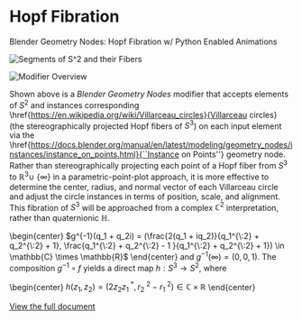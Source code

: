 # Hopf Fibration
Blender Geometry Nodes: Hopf Fibration w/ Python Enabled Animations

![Segments of $S^2$ and their Fibers](https://i.imgur.com/OMfcS3s.png)

![Modifier Overview](https://i.imgur.com/5b25Ny4.png)

Shown above is a _Blender Geometry Nodes_ modifier that accepts elements of $S^2$ and instances corresponding \href{https://en.wikipedia.org/wiki/Villarceau_circles}{Villarceau circles} (the stereographically projected Hopf fibers of $S^3$) on each input element via the \href{https://docs.blender.org/manual/en/latest/modeling/geometry_nodes/instances/instance_on_points.html}{``Instance on Points''} geometry node. Rather than stereographically projecting each point of a Hopf fiber from $S^3$ to $\mathbb{R}^3 \cup$ {$\infty$} in a parametric-point-plot approach, it is more effective to determine the center, radius, and normal vector of each Villarceau circle and adjust the circle instances in terms of position, scale, and alignment. This fibration of $S^3$ will be approached from a complex $\mathbb{C}^2$ interpretation, rather than quaternionic $\mathbb{H}$.


\begin{center}
$g^{-1}(q_1 + q_2i) = (\frac{2(q_1 + iq_2)}{q_1^{\:2} + q_2^{\:2} + 1}, \frac{q_1^{\:2} + q_2^{\:2} - 1 }{q_1^{\:2} + q_2^{\:2} + 1}) \in \mathbb{C} \times \mathbb{R}$
\end{center}
and $g^{-1}(\infty) = (0, 0, 1)$. The composition $g^{-1}\circ f$ yields a direct map $h: S^3 \to S^2$, where

\begin{center}
$h(z_1, z_2) = (2z_2z_1^{\:*}, r_2^{\:2} - r_1^{\:2}) \in \mathbb{C} \times \mathbb{R}$
\end{center}


[View the full document](./Nodes_Explanation.pdf)